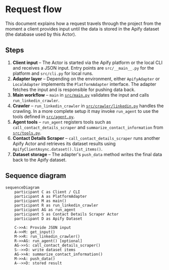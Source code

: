 # Request flow

This document explains how a request travels through the project from the moment a client provides input until the data is stored in the Apify dataset (the database used by this Actor).

## Steps

1. **Client input** – The Actor is started via the Apify platform or the local CLI and receives a JSON input. Entry points are `src/__main__.py` for the platform and `src/cli.py` for local runs.
2. **Adapter layer** – Depending on the environment, either `ApifyAdapter` or `LocalAdapter` implements the `PlatformAdapter` interface. The adapter fetches the input and is responsible for pushing data back.
3. **Main workflow** – `main` in [`src/main.py`](../src/main.py) validates the input and calls `run_linkedin_crawler`.
4. **Crawler** – `run_linkedin_crawler` in [`src/crawler/linkedin.py`](../src/crawler/linkedin.py) handles the crawling. In a more complete setup it may invoke `run_agent` to use the tools defined in [`src/agent.py`](../src/agent.py).
5. **Agent tools** – `run_agent` registers tools such as `call_contact_details_scraper` and `summarize_contact_information` from [`src/tools.py`](../src/tools.py).
6. **Contact Details Scraper** – `call_contact_details_scraper` runs another Apify Actor and retrieves its dataset results using `ApifyClientAsync.dataset().list_items()`.
7. **Dataset storage** – The adapter's `push_data` method writes the final data back to the Apify dataset.

## Sequence diagram

```mermaid
sequenceDiagram
    participant C as Client / CLI
    participant A as PlatformAdapter
    participant M as main()
    participant R as run_linkedin_crawler
    participant AG as run_agent
    participant S as Contact Details Scraper Actor
    participant D as Apify Dataset

    C->>A: Provide JSON input
    A->>M: get_input()
    M->>R: run_linkedin_crawler()
    R->>AG: run_agent() [optional]
    AG->>S: call_contact_details_scraper()
    S-->>D: write dataset items
    AG->>A: summarize_contact_information()
    M->>A: push_data()
    A-->>D: stored result
```
